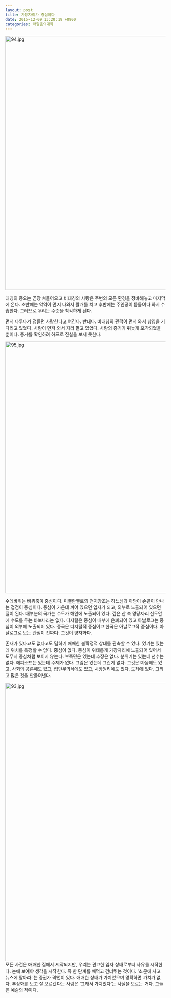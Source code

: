 ```yaml
---
layout: post
title: 가장자리가 중심이다
date: 2015-12-09 13:20:19 +0900
categories: 깨달음의대화
---
```


<img src="assets/attach/images/198/236/646/94.jpg" alt="94.jpg" width="600" height="800" /> 

  


  




대칭의 증오는 곧장 쳐들어오고 비대칭의 사랑은 주변의 모든 환경을 정비해놓고 마지막에 온다. 초반에는 악역이 먼저 나와서 활개를 치고 후반에는 주인공이 뜸들이다 와서 수습한다. 그러므로 우리는 수순을 착각하게 된다. 

  


먼저 다투다가 정들면 사랑한다고 여긴다. 반대다. 비대칭의 관객이 먼저 와서 상영을 기다리고 있었다. 사랑이 먼저 와서 자리 깔고 있었다. 사랑의 증거가 뒤늦게 포착되었을 뿐이다. 증거를 확인하려 하므로 진실을 보지 못한다.

  


  


<img src="assets/attach/images/198/236/646/95.jpg" alt="95.jpg" width="602" height="791" />

수레바퀴는 바퀴축이 중심이다. 미켈란젤로의 천지창조는 하느님과 아담이 손끝이 만나는 접점이 중심이다. 중심이 가운데 끼어 있으면 입자가 되고, 외부로 노출되어 있으면 질이 된다. 대부분의 국가는 수도가 해안에 노출되어 있다. 깊은 산 속 명당자리 신도안에 수도를 두는 바보나라는 없다. 디지털은 중심이 내부에 은폐되어 있고 아날로그는 중심이 외부에 노출되어 있다. 중국은 디지털적 중심이고 한국은 아날로그적 중심이다. 아날로그로 보는 관점이 진짜다. 그것이 양자화다.

  


존재가 있다고도 없다고도 말하기 애매한 불확정적 상태를 관측할 수 있다. 있기는 있는데 위치를 특정할 수 없다. 중심이 없다. 중심이 위태롭게 가장자리에 노출되어 있어서 도무지 중심처럼 보이지 않는다. 부족민은 있는데 추장은 없다. 분위기는 있는데 선수는 없다. 에피소드는 있는데 주제가 없다. 그림은 있는데 그린게 없다. 그것은 마음에도 있고, 사회의 공론에도 있고, 집단무의식에도 있고, 시장원리에도 있다. 도처에 있다. 그리고 많은 것을 만들어낸다. 

  


 <img src="assets/attach/images/198/236/646/93.jpg" alt="93.jpg" width="700" height="876" />모든 사건은 애매한 질에서 시작되지만, 우리는 견고한 입자 상태로부터 사유를 시작한다. 눈에 보여야 생각을 시작한다. 즉 한 단계를 빼먹고 건너뛰는 것이다. ‘소문에 사고 뉴스에 팔아라.’는 증권가 격언이 있다. 애매한 상태가 가치있으며 명확하면 가치가 없다. 추상화를 보고 잘 모르겠다는 사람은 ‘그래서 가치있다’는 사실을 모르는 거다. 그들은 예술의 적이다.
